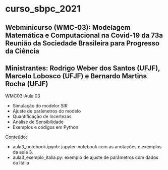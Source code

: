# curso_sbpc_2021

## Webminicurso (WMC-03): Modelagem Matemática e Computacional na Covid-19 da 73a Reunião da Sociedade Brasileira para Progresso da Ciência

## Ministrantes: Rodrigo Weber dos Santos (UFJF), Marcelo Lobosco (UFJF) e Bernardo Martins Rocha (UFJF)

WMC03-Aula 03
- Simulação do modelor SIR
- Ajuste de parâmetros do modelo
- Quantificação de Incertezas
- Análise de Sensibilidade
- Exemplos e códigos em Python

Conteúdo:
- aula3_notebook.ipynb: jupyter-notebook com as anotações e exemplos da aula 3.
- aula3_exemplo_italia.py: exemplo de ajuste de parâmetros com dados da Itália

